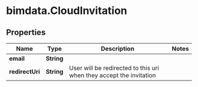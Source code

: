 # bimdata.CloudInvitation

## Properties
Name | Type | Description | Notes
------------ | ------------- | ------------- | -------------
**email** | **String** |  | 
**redirectUri** | **String** | User will be redirected to this uri when they accept the invitation | 


